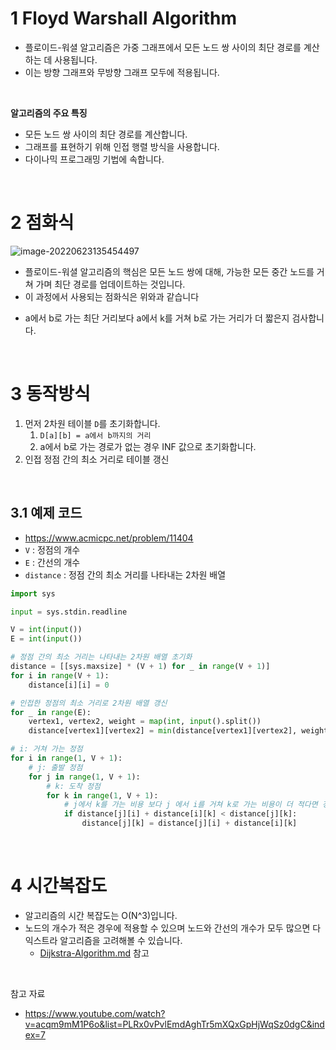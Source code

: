 # 1 Floyd Warshall Algorithm

- 플로이드-워셜 알고리즘은 가중 그래프에서 모든 노드 쌍 사이의 최단 경로를 계산하는 데 사용됩니다. 
- 이는 방향 그래프와 무방향 그래프 모두에 적용됩니다. 

<br>

**알고리즘의 주요 특징**

- 모든 노드 쌍 사이의 최단 경로를 계산합니다.
- 그래프를 표현하기 위해 인접 행렬 방식을 사용합니다.
- 다이나믹 프로그래밍 기법에 속합니다.

<br>

# 2 점화식

![image-20220623135454497](./images/1.png)

- 플로이드-워셜 알고리즘의 핵심은 모든 노드 쌍에 대해, 가능한 모든 중간 노드를 거쳐 가며 최단 경로를 업데이트하는 것입니다. 
- 이 과정에서 사용되는 점화식은 위와과 같습니다
* a에서 b로 가는 최단 거리보다 a에서 k를 거쳐 b로 가는 거리가 더 짧은지 검사합니다.

<br>

# 3 동작방식

1. 먼저 2차원 테이블 `D`를 초기화합니다.
	1. `D[a][b] = a에서 b까지의 거리` 
	2. a에서 b로 가는 경로가 없는 경우 INF 값으로 초기화합니다.
2. 인접 정점 간의 최소 거리로 테이블 갱신

<br>

## 3.1 예제 코드

* https://www.acmicpc.net/problem/11404
* `V` : 정점의 개수
* `E` : 간선의 개수
* `distance` : 정점 간의 최소 거리를 나타내는 2차원 배열

```python
import sys

input = sys.stdin.readline

V = int(input())
E = int(input())

# 정점 간의 최소 거리는 나타내는 2차원 배열 초기화
distance = [[sys.maxsize] * (V + 1) for _ in range(V + 1)]
for i in range(V + 1):
    distance[i][i] = 0

# 인접한 정점의 최소 거리로 2차원 배열 갱신
for _ in range(E):
    vertex1, vertex2, weight = map(int, input().split())
    distance[vertex1][vertex2] = min(distance[vertex1][vertex2], weight)

# i: 거쳐 가는 정점
for i in range(1, V + 1):
    # j: 출발 정점
    for j in range(1, V + 1):
        # k: 도착 정점
        for k in range(1, V + 1):
            # j에서 k를 가는 비용 보다 j 에서 i를 거쳐 k로 가는 비용이 더 적다면 갱신
            if distance[j][i] + distance[i][k] < distance[j][k]:
                distance[j][k] = distance[j][i] + distance[i][k]
```

<br>

# 4 시간복잡도

* 알고리즘의 시간 복잡도는 O(N^3)입니다.
* 노드의 개수가 적은 경우에 적용할 수 있으며 노드와 간선의 개수가 모두 많으면 다익스트라 알고리즘을 고려해볼 수 있습니다.
	* [Dijkstra-Algorithm.md](../Dijkstra-Algorithm/Dijkstra-Algorithm.md) 참고

<br>


참고 자료

* https://www.youtube.com/watch?v=acqm9mM1P6o&list=PLRx0vPvlEmdAghTr5mXQxGpHjWqSz0dgC&index=7